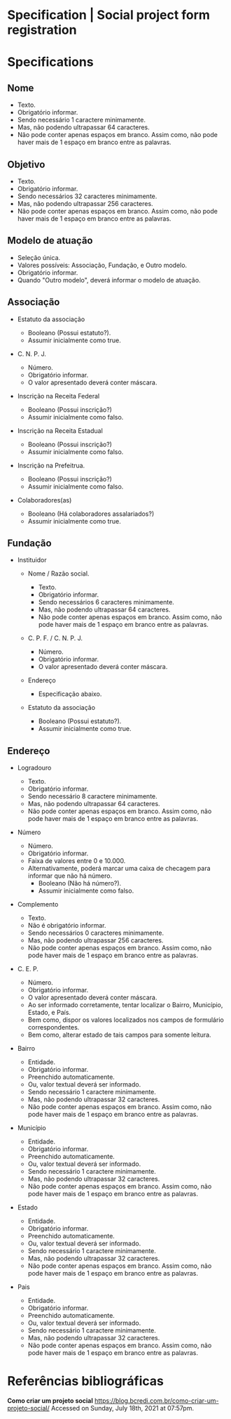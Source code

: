 # Specification | Social project form registration


# Specifications

**Nome**
---
- Texto.
- Obrigatório informar.
- Sendo necessário 1 caractere minimamente.
- Mas, não podendo ultrapassar 64 caracteres.
- Não pode conter apenas espaços em branco. Assim como, não pode haver mais de 1 espaço em branco entre as palavras.

**Objetivo**
---
- Texto.
- Obrigatório informar.
- Sendo necessários 32 caracteres minimamente.
- Mas, não podendo ultrapassar 256 caracteres.
- Não pode conter apenas espaços em branco. Assim como, não pode haver mais de 1 espaço em branco entre as palavras.

**Modelo de atuação**
---
- Seleção única.
- Valores possíveis: Associação, Fundação, e Outro modelo.
- Obrigatório informar.
- Quando "Outro modelo", deverá informar o modelo de atuação.

**Associação**
---
- Estatuto da associação
  - Booleano (Possui estatuto?).
  - Assumir inicialmente como true.

- C. N. P. J.
  - Número.
  - Obrigatório informar.
  - O valor apresentado deverá conter máscara.

- Inscrição na Receita Federal
  - Booleano (Possui inscrição?)
  - Assumir inicialmente como falso.

- Inscrição na Receita Estadual
  - Booleano (Possui inscrição?)
  - Assumir inicialmente como falso.

- Inscrição na Prefeitrua.
  - Booleano (Possui inscrição?)
  - Assumir inicialmente como falso.

- Colaboradores(as)
  - Booleano (Há colaboradores assalariados?)
  - Assumir inicialmente como true.

Fundação
---
- Instituidor
  - Nome / Razão social.
    - Texto.
    - Obrigatório informar.
    - Sendo necessários 6 caracteres minimamente.
    - Mas, não podendo ultrapassar 64 caracteres.
    - Não pode conter apenas espaços em branco. Assim como, não pode haver mais de 1 espaço em branco entre as palavras.

  - C. P. F. / C. N. P. J.
    - Número.
    - Obrigatório informar.
    - O valor apresentado deverá conter máscara.

  - Endereço
    - Especificação abaixo.

  - Estatuto da associação
    - Booleano (Possui estatuto?).
    - Assumir inicialmente como true.

**Endereço**
---
- Logradouro
  - Texto.
  - Obrigatório informar.
  - Sendo necessário 8 caractere minimamente.
  - Mas, não podendo ultrapassar 64 caracteres.
  - Não pode conter apenas espaços em branco. Assim como, não pode haver mais de 1 espaço em branco entre as palavras.

- Número
  - Número.
  - Obrigatório informar.
  - Faixa de valores entre 0 e 10.000.
  - Alternativamente, poderá marcar uma caixa de checagem para informar que não há número.
      - Booleano (Não há número?).
      - Assumir inicialmente como falso.

- Complemento
  - Texto.
  - Não é obrigatório informar.
  - Sendo necessários 0 caracteres minimamente.
  - Mas, não podendo ultrapassar 256 caracteres.
  - Não pode conter apenas espaços em branco. Assim como, não pode haver mais de 1 espaço em branco entre as palavras.

- C. E. P.
  - Número.
  - Obrigatório informar.
  - O valor apresentado deverá conter máscara.
  - Ao ser informado corretamente, tentar localizar o Bairro, Município, Estado, e País.
  - Bem como, dispor os valores localizados nos campos de formulário correspondentes.
  - Bem como, alterar estado de tais campos para somente leitura.

- Bairro
  - Entidade.
  - Obrigatório informar.
  - Preenchido automaticamente.
  - Ou, valor textual deverá ser informado.
  - Sendo necessário 1 caractere minimamente.
  - Mas, não podendo ultrapassar 32 caracteres.
  - Não pode conter apenas espaços em branco. Assim como, não pode haver mais de 1 espaço em branco entre as palavras.

- Município
  - Entidade.
  - Obrigatório informar.
  - Preenchido automaticamente.
  - Ou, valor textual deverá ser informado.
  - Sendo necessário 1 caractere minimamente.
  - Mas, não podendo ultrapassar 32 caracteres.
  - Não pode conter apenas espaços em branco. Assim como, não pode haver mais de 1 espaço em branco entre as palavras.

- Estado
  - Entidade.
  - Obrigatório informar.
  - Preenchido automaticamente.
  - Ou, valor textual deverá ser informado.
  - Sendo necessário 1 caractere minimamente.
  - Mas, não podendo ultrapassar 32 caracteres.
  - Não pode conter apenas espaços em branco. Assim como, não pode haver mais de 1 espaço em branco entre as palavras.

- Pais
  - Entidade.
  - Obrigatório informar.
  - Preenchido automaticamente.
  - Ou, valor textual deverá ser informado.
  - Sendo necessário 1 caractere minimamente.
  - Mas, não podendo ultrapassar 32 caracteres.
  - Não pode conter apenas espaços em branco. Assim como, não pode haver mais de 1 espaço em branco entre as palavras.

# Referências bibliográficas

**Como criar um projeto social**
https://blog.bcredi.com.br/como-criar-um-projeto-social/
Accessed on Sunday, July 18th, 2021 at 07:57pm.
